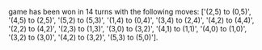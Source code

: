 game has been won in 14 turns with the following moves: ['(2,5) to (0,5)', '(4,5) to (2,5)', '(5,2) to (5,3)', '(1,4) to (0,4)', '(3,4) to (2,4)', '(4,2) to (4,4)', '(2,2) to (4,2)', '(2,3) to (1,3)', '(3,0) to (3,2)', '(4,1) to (1,1)', '(4,0) to (1,0)', '(3,2) to (3,0)', '(4,2) to (3,2)', '(5,3) to (5,0)'].

